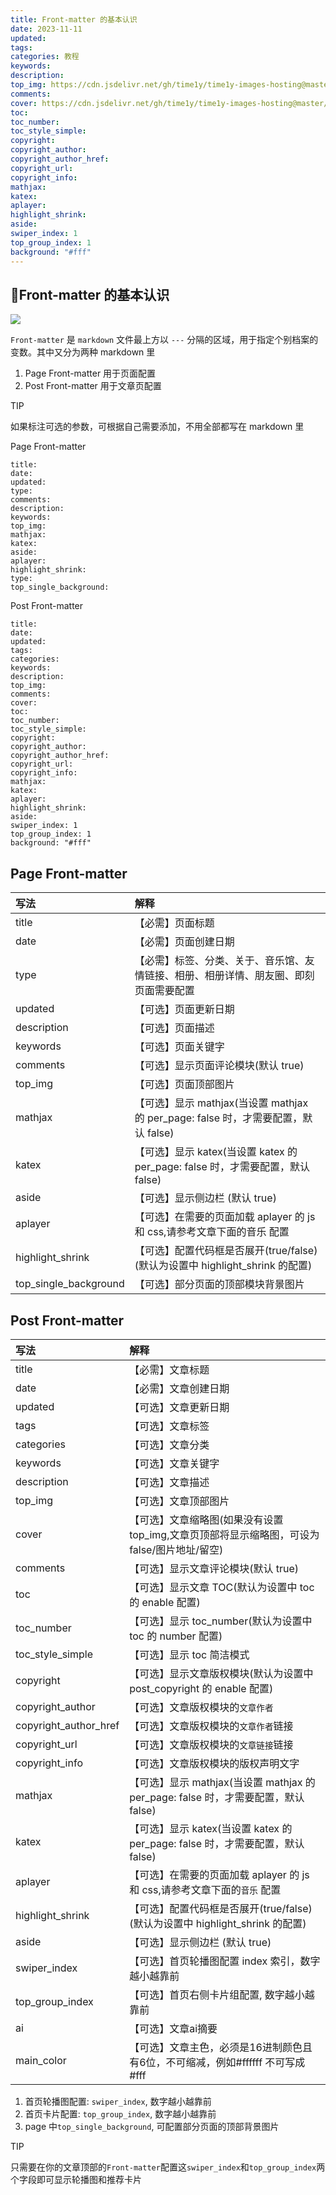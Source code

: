 ```yaml
---
title: Front-matter 的基本认识
date: 2023-11-11
updated:
tags:
categories: 教程
keywords:
description:
top_img: https://cdn.jsdelivr.net/gh/time1y/time1y-images-hosting@master/20231212/60a3497b48c1aec6e86c99a9d644bedf8b9f525b.kyxult29fgw.webp
comments:
cover: https://cdn.jsdelivr.net/gh/time1y/time1y-images-hosting@master/20231212/60a3497b48c1aec6e86c99a9d644bedf8b9f525b.kyxult29fgw.webp
toc:
toc_number:
toc_style_simple:
copyright:
copyright_author:
copyright_author_href:
copyright_url:
copyright_info:
mathjax:
katex:
aplayer:
highlight_shrink:
aside:
swiper_index: 1
top_group_index: 1
background: "#fff"
---
```




## 🧱Front-matter 的基本认识

![](https://cdn.jsdelivr.net/gh/time1y/time1y-images-hosting@master/20231212/60a3497b48c1aec6e86c99a9d644bedf8b9f525b.kyxult29fgw.webp)

`Front-matter` 是 `markdown` 文件最上方以 `---` 分隔的区域，用于指定个别档案的变数。其中又分为两种 markdown 里

1. Page Front-matter 用于页面配置
2. Post Front-matter 用于文章页配置

TIP

如果标注可选的参数，可根据自己需要添加，不用全部都写在 markdown 里

Page Front-matter

```
title:
date:
updated:
type:
comments:
description:
keywords:
top_img:
mathjax:
katex:
aside:
aplayer:
highlight_shrink:
type:
top_single_background:
```

Post Front-matter

```
title:
date:
updated:
tags:
categories:
keywords:
description:
top_img:
comments:
cover:
toc:
toc_number:
toc_style_simple:
copyright:
copyright_author:
copyright_author_href:
copyright_url:
copyright_info:
mathjax:
katex:
aplayer:
highlight_shrink:
aside:
swiper_index: 1
top_group_index: 1
background: "#fff"
```

## Page Front-matter

| 写法                  | 解释                                                         |
| :-------------------- | :----------------------------------------------------------- |
| title                 | 【必需】页面标题                                             |
| date                  | 【必需】页面创建日期                                         |
| type                  | 【必需】标签、分类、关于、音乐馆、友情链接、相册、相册详情、朋友圈、即刻页面需要配置 |
| updated               | 【可选】页面更新日期                                         |
| description           | 【可选】页面描述                                             |
| keywords              | 【可选】页面关键字                                           |
| comments              | 【可选】显示页面评论模块(默认 true)                          |
| top_img               | 【可选】页面顶部图片                                         |
| mathjax               | 【可选】显示 mathjax(当设置 mathjax 的 per_page: false 时，才需要配置，默认 false) |
| katex                 | 【可选】显示 katex(当设置 katex 的 per_page: false 时，才需要配置，默认 false) |
| aside                 | 【可选】显示侧边栏 (默认 true)                               |
| aplayer               | 【可选】在需要的页面加载 aplayer 的 js 和 css,请参考文章下面的音乐 配置 |
| highlight_shrink      | 【可选】配置代码框是否展开(true/false)(默认为设置中 highlight_shrink 的配置) |
| top_single_background | 【可选】部分页面的顶部模块背景图片                           |

## Post Front-matter

| 写法                  | 解释                                                         |
| :-------------------- | :----------------------------------------------------------- |
| title                 | 【必需】文章标题                                             |
| date                  | 【必需】文章创建日期                                         |
| updated               | 【可选】文章更新日期                                         |
| tags                  | 【可选】文章标签                                             |
| categories            | 【可选】文章分类                                             |
| keywords              | 【可选】文章关键字                                           |
| description           | 【可选】文章描述                                             |
| top_img               | 【可选】文章顶部图片                                         |
| cover                 | 【可选】文章缩略图(如果没有设置 top_img,文章页顶部将显示缩略图，可设为 false/图片地址/留空) |
| comments              | 【可选】显示文章评论模块(默认 true)                          |
| toc                   | 【可选】显示文章 TOC(默认为设置中 toc 的 enable 配置)        |
| toc_number            | 【可选】显示 toc_number(默认为设置中 toc 的 number 配置)     |
| toc_style_simple      | 【可选】显示 toc 简洁模式                                    |
| copyright             | 【可选】显示文章版权模块(默认为设置中 post_copyright 的 enable 配置) |
| copyright_author      | 【可选】文章版权模块的`文章作者`                             |
| copyright_author_href | 【可选】文章版权模块的`文章作者`链接                         |
| copyright_url         | 【可选】文章版权模块的`文章链接`链接                         |
| copyright_info        | 【可选】文章版权模块的版权声明文字                           |
| mathjax               | 【可选】显示 mathjax(当设置 mathjax 的 per_page: false 时，才需要配置，默认 false) |
| katex                 | 【可选】显示 katex(当设置 katex 的 per_page: false 时，才需要配置，默认 false) |
| aplayer               | 【可选】在需要的页面加载 aplayer 的 js 和 css,请参考文章下面的`音乐` 配置 |
| highlight_shrink      | 【可选】配置代码框是否展开(true/false)(默认为设置中 highlight_shrink 的配置) |
| aside                 | 【可选】显示侧边栏 (默认 true)                               |
| swiper_index          | 【可选】首页轮播图配置 index 索引，数字越小越靠前            |
| top_group_index       | 【可选】首页右侧卡片组配置, 数字越小越靠前                   |
| ai                    | 【可选】文章ai摘要                                           |
| main_color            | 【可选】文章主色，必须是16进制颜色且有6位，不可缩减，例如#ffffff 不可写成#fff |

1. 首页轮播图配置: `swiper_index`, 数字越小越靠前
2. 首页卡片配置: `top_group_index`, 数字越小越靠前
3. page 中`top_single_background`, 可配置部分页面的顶部背景图片

TIP

只需要在你的文章顶部的`Front-matter`配置这`swiper_index`和`top_group_index`两个字段即可显示轮播图和推荐卡片